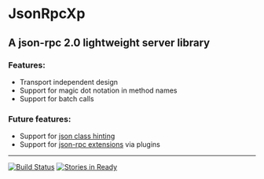 # JsonRpcXp

## A json-rpc 2.0 lightweight server library

### Features:

* Transport independent design
* Support for magic dot notation in method names
* Support for batch calls

### Future features:

* Support for [json class hinting][]
* Support for [json-rpc extensions][] via plugins

----

[![Build Status](https://travis-ci.org/l-x/JsonRpcXp.png?branch=master)](https://travis-ci.org/l-x/JsonRpcXp)
[![Stories in Ready](https://badge.waffle.io/l-x/JsonRpcXp.png?label=ready)](http://waffle.io/l-x/JsonRpcXp)

[json class hinting]: http://json-rpc.org/wiki/specification#a3.JSONClasshinting
[json-rpc extensions]: http://www.jsonrpc.org/specification#extensions
